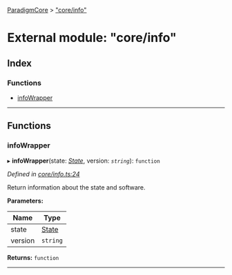 [ParadigmCore](../README.md) > ["core/info"](../modules/_core_info_.md)

# External module: "core/info"

## Index

### Functions

* [infoWrapper](_core_info_.md#infowrapper)

---

## Functions

<a id="infowrapper"></a>

###  infoWrapper

▸ **infoWrapper**(state: *[State](../classes/_state_state_.state.md)*, version: *`string`*): `function`

*Defined in [core/info.ts:24](https://github.com/paradigmfoundation/paradigmcore/blob/acc965b/src/core/info.ts#L24)*

Return information about the state and software.

**Parameters:**

| Name | Type |
| ------ | ------ |
| state | [State](../classes/_state_state_.state.md) |
| version | `string` |

**Returns:** `function`

___

